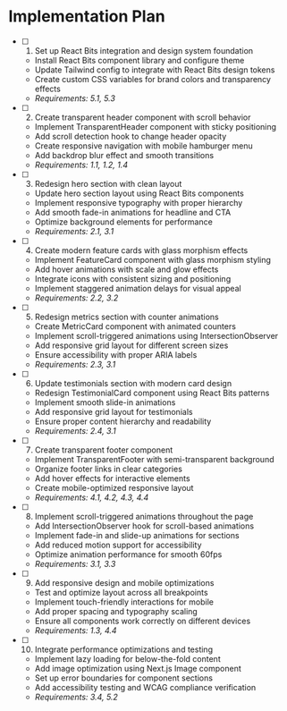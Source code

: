 # Implementation Plan

- [ ] 1. Set up React Bits integration and design system foundation


  - Install React Bits component library and configure theme
  - Update Tailwind config to integrate with React Bits design tokens
  - Create custom CSS variables for brand colors and transparency effects
  - _Requirements: 5.1, 5.3_

- [ ] 2. Create transparent header component with scroll behavior
  - Implement TransparentHeader component with sticky positioning
  - Add scroll detection hook to change header opacity
  - Create responsive navigation with mobile hamburger menu
  - Add backdrop blur effect and smooth transitions
  - _Requirements: 1.1, 1.2, 1.4_

- [ ] 3. Redesign hero section with clean layout
  - Update hero section layout using React Bits components
  - Implement responsive typography with proper hierarchy
  - Add smooth fade-in animations for headline and CTA
  - Optimize background elements for performance
  - _Requirements: 2.1, 3.1_

- [ ] 4. Create modern feature cards with glass morphism effects
  - Implement FeatureCard component with glass morphism styling
  - Add hover animations with scale and glow effects
  - Integrate icons with consistent sizing and positioning
  - Implement staggered animation delays for visual appeal
  - _Requirements: 2.2, 3.2_

- [ ] 5. Redesign metrics section with counter animations
  - Create MetricCard component with animated counters
  - Implement scroll-triggered animations using IntersectionObserver
  - Add responsive grid layout for different screen sizes
  - Ensure accessibility with proper ARIA labels
  - _Requirements: 2.3, 3.1_

- [ ] 6. Update testimonials section with modern card design
  - Redesign TestimonialCard component using React Bits patterns
  - Implement smooth slide-in animations
  - Add responsive grid layout for testimonials
  - Ensure proper content hierarchy and readability
  - _Requirements: 2.4, 3.1_

- [ ] 7. Create transparent footer component
  - Implement TransparentFooter with semi-transparent background
  - Organize footer links in clear categories
  - Add hover effects for interactive elements
  - Create mobile-optimized responsive layout
  - _Requirements: 4.1, 4.2, 4.3, 4.4_

- [ ] 8. Implement scroll-triggered animations throughout the page
  - Add IntersectionObserver hook for scroll-based animations
  - Implement fade-in and slide-up animations for sections
  - Add reduced motion support for accessibility
  - Optimize animation performance for smooth 60fps
  - _Requirements: 3.1, 3.3_

- [ ] 9. Add responsive design and mobile optimizations
  - Test and optimize layout across all breakpoints
  - Implement touch-friendly interactions for mobile
  - Add proper spacing and typography scaling
  - Ensure all components work correctly on different devices
  - _Requirements: 1.3, 4.4_

- [ ] 10. Integrate performance optimizations and testing
  - Implement lazy loading for below-the-fold content
  - Add image optimization using Next.js Image component
  - Set up error boundaries for component sections
  - Add accessibility testing and WCAG compliance verification
  - _Requirements: 3.4, 5.2_